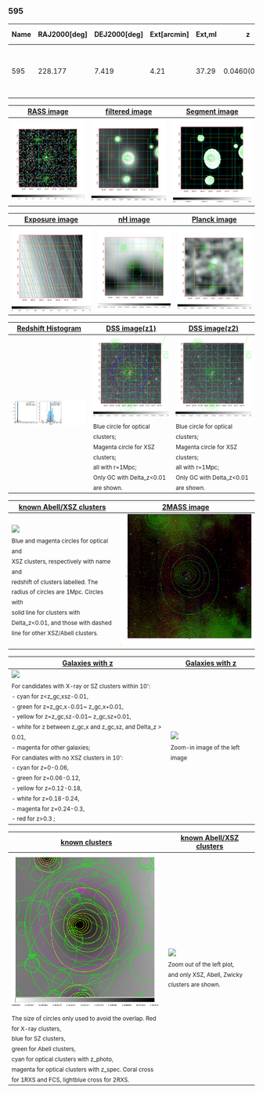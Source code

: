 <div STYLE="page-break-after: always;"></div>

### 595

|Name|RAJ2000[deg]|DEJ2000[deg] |Ext[arcmin]| Ext,ml | z | z_src| C|GC(XSZ,Delta_z<0.01)| GC(OPT,Delta_z<0.01)|GC| R_sig[arcmin] | R500[arcmin] | R500[Mpc]| CRsig[c/s] | CR500[c/s] |L500[1E44 erg/s]|F500[1E-12 erg/s/cm^2]| M500[1E14 Msun]|Tx[keV]|Cnt_sig|Beta|Rc[arcmin]|Comment|Alias|
|---|---|---|---|---|---|------|---|--------|---------|----------|---|---|---|---|---|---|---|---|---|---|---|---|---|---|
|595| 228.177| 7.419| 4.21| 37.29| 0.0460(0.005)| z1, z_xsz| B| L03| A, N| A, C, F20, L03, N, W| 16.112| 13.244| 0.718| 0.314(0.054)| 0.305(0.053)| 0.275(0.032)| 5.525(0.648)| 1.10(0.07)| 2.30(0.09)| 121.7| 0.833(-0.153+0.116)| 7.683(-1.587+1.197)| -| t212|

|[RASS image](../image/595/595_img.pdf)|[filtered image](../image/595/595_fil.pdf)|[Segment image](../image/595/595_seg.pdf)|
|-------------------|--------------------|-------------------|
| <img src="../image/595/595_img.png" width="300">  | <img src="../image/595/595_fil.png" width="300">   | <img src="../image/595/595_seg.png" width="300">  |

|[Exposure image](../image/595/595_mex.pdf)| [nH image](../image/595/595_nh.pdf)| [Planck image](../image/595/595_p.pdf)|
|-------------------|--------------------|-------------------|
|<img src="../image/595/595_mex.png" width="300">   | <img src="../image/595/595_nh.png" width="300">    | <img src="../image/595/595_p.png" width="300"> |

|[Redshift Histogram](../image/595/595_zg.pdf) | [DSS image(z1)](../image/595/595_dss_z1.pdf)      |  [DSS image(z2)](../image/595/595_dss_z2.pdf)    |
|-------------------|--------------------|-------------------|
|<img src="../image/595/595_zg.png" width="300"> |<img src="../image/595/595_dss_z1.png" width="300"> <sub><br>Blue circle for optical clusters; <br>Magenta circle for XSZ clusters; <br>all with r=1Mpc; <br>Only GC with Delta_z<0.01 are shown. </sub>| <img src="../image/595/595_dss_z2.png" width="300"><sub><br>Blue circle for optical clusters; <br>Magenta circle for XSZ clusters; <br>all with r=1Mpc; <br>Only GC with Delta_z<0.01 are shown. </sub> |

|[known Abell/XSZ clusters](../image/595/595_m.pdf) | [2MASS image](../image/595/595_2mass.pdf)      |
|-------------------|-------------------|
|<img src=../image/595/595_m.png width="300"> <br><sub>Blue and magenta circles for optical and <br>XSZ clusters, respectively with name and <br>redshift of clusters labelled. The <br>radius of circles are 1Mpc. Circles with <br>solid line for clusters with <br>Delta_z<0.01, and those with dashed <br>line for other XSZ/Abell clusters.        </sub>|<img src="../image/595/595_2mass.png" width="300">  |

|[Galaxies with z](../image/595/595_opt_ned.pdf) |[Galaxies with z](../image/595/595_opt_ned_zoom.pdf) |
|-------------------|-------------------|
| <img src=../image/595/595_opt_ned.png width="300"> <br><sub> For candidates with X-ray or SZ clusters within 10': <br> - cyan for z<z_gc,xsz-0.01, <br> - green for z=z_gc,x-0.01~ z_gc,x+0.01, <br> - yellow for z=z_gc,sz-0.01~ z_gc,sz+0.01, <br> - white for z between z_gc,x and z_gc,sz, and Delta_z > 0.01, <br> - magenta for other galaxies; <br>For candiates with no XSZ clusters in 10': <br> - cyan for z=0-0.06, <br> - green for z=0.06-0.12, <br> - yellow for z=0.12-0.18, <br> - white for z=0.18-0.24, <br> - magenta for z=0.24-0.3, <br> - red for z>0.3 ;  </sub>|<img src=../image/595/595_opt_ned_zoom.png width="300">  <br><sub> Zoom-in image of the left image</sub>|

|[known clusters](../image/595/595_gc.pdf) |[known Abell/XSZ clusters](../image/595/595_gc_large.pdf) |
|-------------------|-------------------|
| <img src=../image/595/595_gc.png width="300"> <br><sub> The size of circles only used to avoid the overlap. Red for X-ray clusters, <br> blue for SZ clusters, <br> green for Abell clusters, <br> cyan for optical clusters with z_photo, <br> magenta for optical clusters with z_spec. Coral cross for 1RXS and FCS, lightblue cross for 2RXS. </sub>|<img src=../image/595/595_gc_large.png width="300"> <br><sub> Zoom out of the left plot, <br> and only XSZ, Abell, Zwicky clusters are shown. </sub> |



